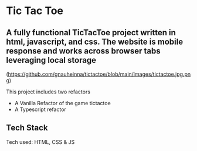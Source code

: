 # Tic Tac Toe

## A fully functional TicTacToe project written in html, javascript, and css. The website is mobile response and works across browser tabs leveraging local storage

(https://github.com/gnauheinna/tictactoe/blob/main/images/tictactoe.jpg.png)

This project includes two refactors
* A Vanilla Refactor of the game tictactoe 
* A Typescript refactor


## Tech Stack 
Tech used: HTML, CSS & JS


